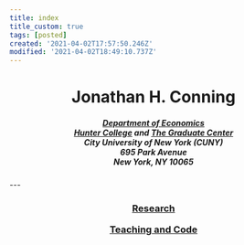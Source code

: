 ```yaml
---
title: index
title_custom: true
tags: [posted]
created: '2021-04-02T17:57:50.246Z'
modified: '2021-04-02T18:49:10.737Z'
---
```


<H1 style="text-align:center;">
Jonathan H. Conning
</H1>

<H5 style="text-align:center;">

[Department of Economics](http://econ.hunter.cuny.edu/)<br>
[Hunter College](http://econ.hunter.cuny.edu/) and [The Graduate Center](https://gc.cuny.edu/Page-Elements/Academics-Research-Centers-Initiatives/Doctoral-Programs/Economics)<br>
City University of New York (CUNY)<br>
695 Park Avenue<br> New York, NY 10065

</H5>
---

<H3 style="text-align:center;">

[Research](./notes/research.md)

[Teaching and Code](./notes/Teaching.md)


</H3>
